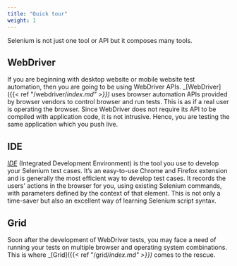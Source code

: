```yaml
---
title: "Quick tour"
weight: 1
---
```


Selenium is not just one tool or API
but it composes many tools.

## WebDriver

If you are beginning with desktop website or mobile website test automation, then you
are going to be using WebDriver APIs. _[WebDriver]({{< ref "/webdriver/_index.md" >}})_ 
uses browser automation APIs provided by browser vendors to control browser and
run tests. This is as if a real user is operating the browser. Since
WebDriver does not require its API to be compiled with application
code, it is not intrusive. Hence, you are testing the
same application which you push live.


## IDE

_[IDE](https://selenium.dev/selenium-ide)_ (Integrated Development Environment) 
is the tool you use to develop your Selenium test cases. It’s an easy-to-use Chrome 
and Firefox extension and is generally the most efficient way to develop 
test cases. It records the users' actions in the browser for you, using 
existing Selenium commands, with parameters defined by the context of 
that element. This is not only a time-saver but also an excellent way 
of learning Selenium script syntax.

## Grid

Soon after the development of WebDriver tests, you may face a need of
running your tests on multiple browser and operating system combinations.
This is where _[Grid]({{< ref "/grid/_index.md" >}})_ comes to the rescue.
